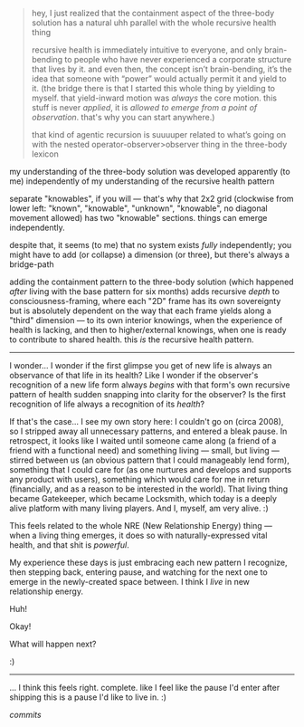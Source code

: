 > hey, I just realized that the containment aspect of the three-body solution has a natural uhh parallel with the whole recursive health thing
>
> recursive health is immediately intuitive to everyone, and only brain-bending to people who have never experienced a corporate structure that lives by it. and even then, the concept isn’t brain-bending, it’s the idea that someone with “power” would actually permit it and yield to it. (the bridge there is that I started this whole thing by yielding to myself. that yield-inward motion was *always* the core motion. this stuff is never *applied*, it is *allowed to emerge from a point of observation*. that's why you can start anywhere.)
>
> that kind of agentic recursion is suuuuper related to what’s going on with the nested operator-observer>observer thing in the three-body lexicon

my understanding of the three-body solution was developed apparently (to me) independently of my understanding of the recursive health pattern

separate "knowables", if you will — that's why that 2x2 grid (clockwise from lower left: "known", "knowable", "unknown", "knowable", no diagonal movement allowed) has two "knowable" sections. things can emerge independently.

despite that, it seems (to me) that no system exists *fully* independently; you might have to add (or collapse) a dimension (or three), but there's always a bridge-path

adding the containment pattern to the three-body solution (which happened *after* living with the base pattern for six months) adds recursive *depth* to consciousness-framing, where each "2D" frame has its own sovereignty but is absolutely dependent on the way that each frame yields along a "third" dimension — to its own interior knowings, when the experience of health is lacking, and then to higher/external knowings, when one is ready to contribute to shared health. this *is* the recursive health pattern.

---

I wonder... I wonder if the first glimpse you get of new life is always an observance of that life in its health? Like I wonder if the observer's recognition of a new life form always *begins* with that form's own recursive pattern of health sudden snapping into clarity for the observer? Is the first recognition of life always a recognition of its *health*?

If that's the case... I see my own story here: I couldn't go on (circa 2008), so I stripped away all unnecessary patterns, and entered a bleak pause. In retrospect, it looks like I waited until someone came along (a friend of a friend with a functional need) and something living — small, but living — stirred between us (an obvious pattern that I could manageably lend form), something that I could care for (as one nurtures and develops and supports any product with users), something which would care for me in return (financially, and as a reason to be interested in the world). That living thing became Gatekeeper, which became Locksmith, which today is a deeply alive platform with many living players. And I, myself, am very alive. :)

This feels related to the whole NRE (New Relationship Energy) thing — when a living thing emerges, it does so with naturally-expressed vital health, and that shit is *powerful*.

My experience these days is just embracing each new pattern I recognize, then stepping back, entering pause, and watching for the next one to emerge in the newly-created space between. I think I *live* in new relationship energy.

Huh!

Okay!

What will happen next?

:)

---

... I think this feels right. complete. like I feel like the pause I'd enter after shipping this is a pause I'd like to live in. :)

*commits*
